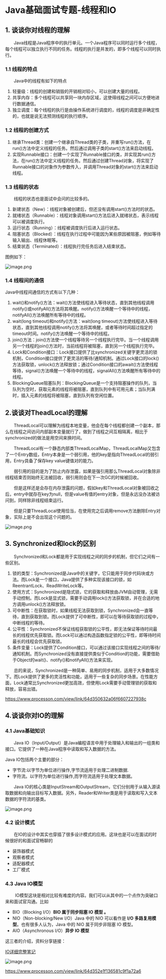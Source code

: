 # Java基础面试专题-线程和IO

## 1. 谈谈你对线程的理解

&emsp;&emsp;Java线程是Java程序中的执行单元。一个Java程序可以同时运行多个线程，每个线程可以独立执行不同的任务。线程的执行是并发的，即多个线程可以同时执行。

### 1.1 线程的特点

&emsp;&emsp;Java中的线程有如下的特点

1. 轻量级：线程的创建和销毁的开销相对较小，可以创建大量的线程。
2. 共享内存：多个线程可以共享同一块内存区域，这使得线程之间可以方便地进行数据通信。
3. 独立调度：每个线程的执行是由操作系统进行调度的，线程的调度是非确定性的，也就是说无法预测线程的执行顺序。

### 1.2 线程的创建方式

1. 继承Thread类：创建一个继承自Thread类的子类，并重写run()方法，在run()方法中定义线程的任务。然后通过调用子类的start()方法来启动线程。
2. 实现Runnable接口：创建一个实现了Runnable接口的类，并实现其run()方法，在run()方法中定义线程的任务。然后通过创建Thread对象，将实现了Runnable接口的对象作为参数传入，并调用Thread对象的start()方法来启动线程。

### 1.3 线程的状态

&emsp;&emsp;线程的状态也是面试中会问的比较多的。

1. 新建状态（New）：线程对象被创建后，但还没有调用start()方法时的状态。
2. 就绪状态（Runnable）：线程对象调用start()方法后进入就绪状态，表示线程可以被调度执行。
3. 运行状态（Running）：线程被调度执行后进入运行状态。
4. 阻塞状态（Blocked）：线程在执行过程中可能因为某些原因被阻塞，例如等待输入输出、线程休眠等。
5. 结束状态（Terminated）：线程执行完任务后进入结束状态。

图例如下：

![image.png](https://fynotefile.oss-cn-zhangjiakou.aliyuncs.com/fynote/fyfile/1462/1691558059086/53a97a029fe64bc38e1fd3e47c4ab736.png)

### 1.4 线程间的通信

Java中线程间通信的方式有以下几种：

1. wait()和notify()方法：wait()方法使线程进入等待状态，直到其他线程调用notify()或notifyAll()方法将其唤醒。notify()方法唤醒一个等待中的线程，notifyAll()方法唤醒所有等待中的线程。
2. wait(long timeout)和notify()方法：wait(long timeout)方法使线程进入等待状态，直到其他线程调用notify()方法将其唤醒，或者等待时间超过指定的timeout时间。notify()方法唤醒一个等待中的线程。
3. join()方法：join()方法使一个线程等待另一个线程执行完毕。当一个线程调用另一个线程的join()方法时，当前线程将被阻塞，直到另一个线程执行完毕。
4. Lock和Condition接口：Lock接口提供了比synchronized关键字更灵活的锁机制，Condition接口提供了更灵活的等待/通知机制。通过Lock接口的lock()方法获取锁，unlock()方法释放锁；通过Condition接口的await()方法使线程等待，signal()方法唤醒一个等待中的线程，signalAll()方法唤醒所有等待中的线程。
5. BlockingQueue阻塞队列：BlockingQueue是一个支持阻塞操作的队列，当队列为空时，获取元素的线程将被阻塞，直到队列中有可用元素；当队列满时，插入元素的线程将被阻塞，直到队列有空闲位置。

## 2.谈谈对TheadLocal的理解

&emsp;&emsp;ThreadLocal可以理解为线程本地变量，他会在每个线程都创建一个副本，那么在线程之间访问内部副本变量就行了，做到了线程之间互相隔离，相比于synchronized的做法是用空间来换时间。

&emsp;&emsp;ThreadLocal有一个静态内部类ThreadLocalMap，ThreadLocalMap又包含了一个Entry数组，Entry本身是一个弱引用，他的key是指向ThreadLocal的弱引用，Entry具备了保存key value键值对的能力。

&emsp;&emsp;弱引用的目的是为了防止内存泄露，如果是强引用那么ThreadLocal对象除非线程结束否则始终无法被回收，弱引用则会在下一次GC的时候被回收。

&emsp;&emsp;但是这样还是会存在内存泄露的问题，假如key和ThreadLocal对象被回收之后，entry中就存在key为null，但是value有值的entry对象，但是永远没办法被访问到，同样除非线程结束运行。

&emsp;&emsp;但是只要ThreadLocal使用恰当，在使用完之后调用remove方法删除Entry对象，实际上是不会出现这个问题的。

![image.png](https://fynotefile.oss-cn-zhangjiakou.aliyuncs.com/fynote/fyfile/1462/1691558059086/39212b6f92584828986ffba5955a4db2.png)

## 3. Synchronized和lock的区别

&emsp;&emsp;Synchronized和Lock都是用于实现线程之间的同步的机制，但它们之间有一些区别。

1. 锁的类型：Synchronized是Java中的关键字，它只能用于同步代码块或方法。而Lock是一个接口，Java提供了多种实现该接口的锁，如ReentrantLock、ReadWriteLock等。
2. 使用方式：Synchronized是隐式锁，它的获取和释放由JVM自动管理，无需手动控制。而Lock是显式锁，需要手动调用lock()方法获取锁，并在合适的地方调用unlock()方法释放锁。
3. 可中断性：在获取锁时，如果线程无法获取到锁，Synchronized会一直等待，直到获取到锁。而Lock提供了可中断性，即可以在等待获取锁的过程中，中断线程的等待。
4. 公平性：Synchronized不保证线程获取锁的公平性，即无法保证等待时间最长的线程优先获取锁。而Lock可以通过构造函数指定锁的公平性，即等待时间最长的线程会优先获取锁。
5. 条件变量：Lock提供了Condition接口，可以通过该接口实现线程之间的等待/通知机制。而Synchronized没有直接提供类似于Condition的功能，需要借助于Object的wait()、notify()和notifyAll()方法来实现。

&emsp;&emsp;总的来说，Synchronized是一种简单、易用的同步机制，适用于大多数情况下。而Lock提供了更多的灵活性和功能，适用于一些复杂的同步场景。在性能方面，Lock通常比Synchronized更加高效，但使用Lock需要手动管理锁的获取和释放，容易出错。

https://www.processon.com/view/link/64d350632a06f6607227938c

## 4.谈谈你对IO的理解

### 4.1 Java基础知识

&emsp;&emsp;Java IO（Input/Output）是Java编程语言中用于处理输入和输出的一组类和接口。它提供了一种在Java程序中读取和写入数据的方法。

Java IO包括两个主要的部分：

* 字节流:以字节为单位进行操作,字节流适用于处理二进制数据.
* 字符流。以字符为单位进行操作,而字符流适用于处理文本数据。

&emsp;&emsp;Java IO的核心类是InputStream和OutputStream，它们分别用于从输入源读取数据和向输出目标写入数据。另外，Reader和Writer类是用于读取和写入文本数据的字符流的基类。

![image.png](https://fynotefile.oss-cn-zhangjiakou.aliyuncs.com/fynote/fyfile/1462/1691558059086/a51a6389217441b3bacd86d1fa68451c.png)

### 4.2 设计模式

&emsp;&emsp;在IO的设计中其实也穿插了很多设计模式的应用。这块也是可以在面试的时候很好的和面试官畅聊的

* 装饰器模式
* 观察者模式
* 适配器模式
* 工厂模式

### 4.3 Java IO模型

&emsp;&emsp; IO模型这块是相对比较有难度的内容。我们可以从其中的一个点作为突破口来和面试官沟通。比如

* BIO（Blocking I/O）**BIO 属于同步阻塞 IO 模型 。**
* NIO（Non-blocking/New I/O）Java 中的 NIO 可以看作是 **I/O 多路复用模型**。也有很多人认为，Java 中的 NIO 属于同步非阻塞 IO 模型。
* AIO（Asynchronous I/O）**异步 IO 模型**

这三者的介绍，资料分享链接：

[IO详细完整笔记](https://www.processon.com/view/link/64a8d8d01906b3205606463f)

![image.png](https://fynotefile.oss-cn-zhangjiakou.aliyuncs.com/fynote/fyfile/1462/1691558059086/ec55e6ae6e8442a29899346f961b8ac4.png)

https://www.processon.com/view/link/64d352e1f136581c9f1a72a6
